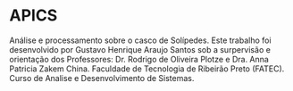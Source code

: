 # APICS
Análise e processamento sobre o casco de Solípedes.
Este trabalho foi desenvolvido por Gustavo Henrique Araujo Santos sob a surpervisão e orientação dos Professores: Dr. Rodrigo de Oliveira Plotze e Dra. Anna Patricia Zakem China.
Faculdade de Tecnologia de Ribeirão Preto (FATEC).
Curso de Analise e Desenvolvimento de Sistemas.
